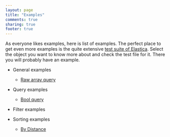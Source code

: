 ```yaml
---
layout: page
title: "Examples"
comments: true
sharing: true
footer: true
---
```

As everyone likes examples, here is list of examples. The perfect place to get even more examples is the quite extensive [test suite of Elastica](https://github.com/ruflin/Elastica/tree/master/test/lib/Elastica/Test). Select the object you want to know more about and check the test file for it. There you will probably have an example.

* General examples
  * [Raw array query](/example/raw-array-query.html)

* Query examples
  * [Bool query](/example/query/bool.html)
* Filter examples
* Sorting examples
  * [By Distance](/example/sort/sort.html#distance)